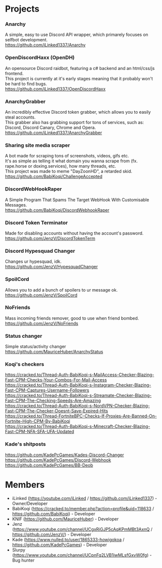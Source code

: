 # Projects

### Anarchy
A simple, easy to use Discord API wrapper, which primarely focuses on selfbot development.<br>
https://github.com/iLinked1337/Anarchy<br>

### OpenDiscordHaxx (OpenDH)
An opensource Discord raidbot, featuring a c# backend and an html/css/js frontend.<br>
This project is currently at it's early stages meaning that it probably won't be hard to find bugs.<br>
https://github.com/iLinked1337/OpenDiscordHaxx<br>

### AnarchyGrabber
An incredibly effective Discord token grabber, which allows you to easily steal accounts.<br>
This grabber also has grabbing support for tons of services, such as: Discord, Discord Canary, Chrome and Opera.<br>
https://github.com/iLinked1337/AnarchyGrabber<br>

### Sharing site media scraper
A bot made for scraping tons of screenshots, videos, gifs etc.<br>
It's as simple as telling it what domain you wanna scrape from (fx. rape.horse or doxing.services), how many threads, etc.<br>
This project was made to meme "DayZoonHD", a retarded skid.<br>
https://github.com/BabiKoqi/ChallengeAccepted<br>

### DiscordWebHookRaper
A Simple Program That Spams The Target WebHook With Customisable Messages.<br>
https://github.com/BabiKoqi/DiscordWebhookRaper<br>

### Discord Token Terminator
Made for disabling accounts without having the account's password.<br>
https://github.com/JenzV/DiscordTokenTerm<br>

### Discord Hypesquad Changer
Changes ur hypesquad, idk.<br>
https://github.com/JenzV/HypesquadChanger<br>

### SpoilCord
Allows you to add a bunch of spoilers to ur message ok.<br>
https://github.com/JenzV/SpoilCord<br>

### NoFriends
Mass incoming friends remover, good to use when friend bombed.<br>
https://github.com/JenzV/NoFriends<br>

### Status changer
Simple status/activity changer
https://github.com/MauriceHuber/AnarchyStatus

### Koqi's checkers
https://cracked.to/Thread-Auth-BabiKoqi-s-MailAccess-Checker-Blazing-Fast-CPM-Checks-Your-Combos-For-Mail-Access<br>
https://cracked.to/Thread-Auth-BabiKoqi-s-Instagram-Checker-Blazing-Fast-CPM-Captures-Username-Followers<br>
https://cracked.to/Thread-Auth-BabiKoqi-s-Streamate-Checker-Blazing-Fast-CPM-The-Checking-Speeds-Are-Amazing<br>
https://cracked.to/Thread-Auth-BabiKoqi-s-NordVPN-Checker-Blazing-Fast-CPM-The-Checker-Doesnt-Save-Expired-Hits<br>
https://cracked.to/Thread-FortniteBPC-Checks-If-Proxies-Are-Banned-On-Fortnite-High-CPM-By-BabiKoqi<br>
https://cracked.to/Thread-Auth-BabiKoqi-s-Minecraft-Checker-Blazing-Fast-CPM-NFA-SFA-UFA-Updated<br>

### Kade's shitposts
https://github.com/KadePcGames/Kades-Discord-Changer<br>
https://github.com/KadePcGames/Discord-Webhook<br>
https://github.com/KadePcGames/BB-Deob<br>

# Members
- iLinked (https://youtube.com/iLinked / https://github.com/iLinked1337) - Owner/Developer
- BabiKoqi (https://cracked.to/member.php?action=profile&uid=118633 / https://github.com/BabiKoqi) - Developer
- KNIF (https://github.com/MauriceHuber) - Developer
- Jenz (https://www.youtube.com/channel/UCgxRiGJP5cAqKPmMBt3AxnQ / https://github.com/JenzV/) - Developer
- Kade (https://www.nulled.to/user/1865333-howigokoa / https://github.com/KadePcGames) - Developer
- Slurpy (https://www.youtube.com/channel/UCpnFq2LVB1iwMLsfGxvW0fg) - Bug hunter
